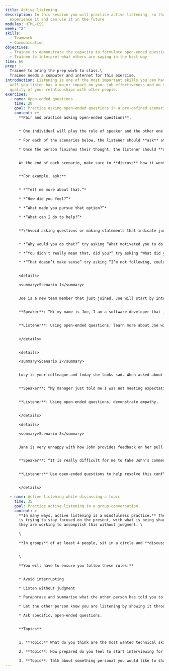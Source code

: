 ```yaml
---
title: Active listening
description: In this session you will practice active listening, so that you
  experience it and can use it in the future
modules: HTML-CSS
week: "2"
skills:
  - Teamwork
  - Communication
objectives:
  - Trainee to demonstrate the capacity to formulate open-ended questions
  - Trainee to interpret what others are saying in the best way
time: 60
prep: |-
  Trainee to bring the prep work to class.\
  Trainee needs a computer and internet for this exercise.
introduction: Listening is one of the most important skills you can have. How
  well you listen has a major impact on your job effectiveness and on the
  quality of your relationships with other people.
exercises:
  - name: Open-ended questions
    time: 20
    goal: Practice asking open-ended questions in a pre-defined scenario
    content: >+
      **Pair and practice asking open-ended questions**. 


      * One individual will play the role of speaker and the other one the role of listener, then switch. 

      * For each of the scenarios below, the listener should **ask** at least **5 questions**. 

      * Once the person finishes their thought, the listener should **demonstrate** engagement by asking specific, open-ended questions. 


      At the end of each scenario, make sure to **discuss** how it went and provide feedback.


      **For example, ask:**


      * *“Tell me more about that.”*

      * *“How did you feel?”*

      * *“What made you pursue that option?”* 

      * *“What can I do to help?”* 


      **\*Avoid asking questions or making statements that indicate judgment.** For example, instead of:* 


      * *“Why would you do that?” try asking “What motivated you to do that?”* 

      * *“You didn’t really mean that, did you?” try asking “What did you mean by that?”* 

      * *“That doesn’t make sense” try asking “I’m not following, could you explain…”* 


      <details>

      <summary>Scenario 1</summary>


      Joe is a new team member that just joined. Joe will start by introducing himself:


      **Speaker**: “Hi my name is Joe, I am a software developer that just joined the company. I worked previously in SuperTech as a database developer where I used to develop database reports and support an SQL database. As a hobby I enjoy playing piano and running.”


      **Listener**: Using open-ended questions, learn more about Joe with the objective to build trust and a strong working relationship.


      </details>


      <details>

      <summary>Scenario 2</summary>


      Lucy is your colleague and today she looks sad. When asked about it, she explained that she just had a conversation with her manager about her performance and unfortunately it was not great.


      **Speaker**: “My manager just told me I was not meeting expectations. This caught me by surprise as I thought I was doing exactly what was expected from me. I think it is unfair. How can I make sure I do well if I don’t know what I am being assessed against?”


      **Listener**: Using open-ended questions, demonstrate empathy.


      </details>

      <details>

      <summary>Scenario 3</summary>


      Jane is very unhappy with how John provides feedback on her pull requests.


      **Speaker**: “It is really difficult for me to take John’s comments as constructive when he uses statements like ‘unacceptable piece of code’ or ‘this is poorly written’. I am not sure if this is because English is not his native language but I am now scared to submit my code for review!”


      **Listener:** Use open-ended questions to help resolve this conflict.


      </details>

  - name: Active listening while discussing a topic
    time: 35
    goal: Practice active listening in a group conversation.
    content: >-
      **In many ways, active listening is a mindfulness practice.** The listener
      is trying to stay focused on the present, with what is being shared. And
      they are working to accomplish this without judgment. \

      \

      **In groups** of at least 4 people, sit in a circle and **discuss** each of the topics below ensuring there is always only one person speaking at all times. At the end of each discussion, discuss how it went and provide **feedback**.


      \

      **You will have to ensure you follow these rules:**


      * Avoid interrupting

      * Listen without judgment

      * Paraphrase and summarise what the other person has told you to avoid miscommunication

      * Let the other person know you are listening by showing it through positive nonverbal and body language behaviour

      * Ask specific, open-ended questions.


      **Topics**


      1. **Topic:** What do you think are the most wanted technical skills and programming languages today in the job market and why? What do you think you need to do to be ready to showcase those technical skills?

      2. **Topic**: How prepared do you feel to start interviewing for a software developer job? What do you think will be the most challenging parts of the whole recruitment process (initial recruiter call, behavioural interview, technical assessment)? What can you do to prepare better?

      3. **Topic**: Talk about something personal you would like to share with the rest of the group. It could be a personal achievement, a struggle, a recent event that impacted you either positively or negatively, it could be just sharing your personal story!
---
```

